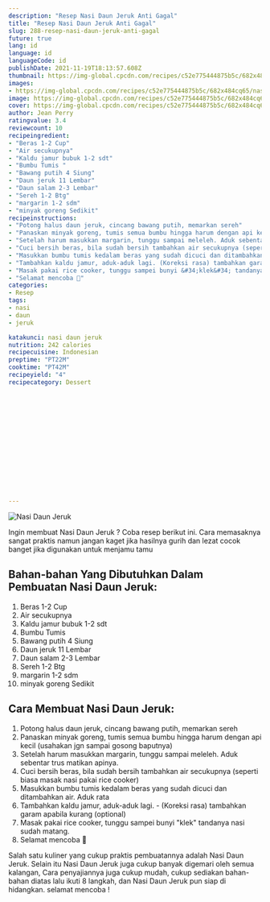 ```yaml
---
description: "Resep Nasi Daun Jeruk Anti Gagal"
title: "Resep Nasi Daun Jeruk Anti Gagal"
slug: 288-resep-nasi-daun-jeruk-anti-gagal
future: true
lang: id
language: id
languageCode: id
publishDate: 2021-11-19T18:13:57.608Z 
thumbnail: https://img-global.cpcdn.com/recipes/c52e775444875b5c/682x484cq65/nasi-daun-jeruk-foto-resep-utama.png
images:
- https://img-global.cpcdn.com/recipes/c52e775444875b5c/682x484cq65/nasi-daun-jeruk-foto-resep-utama.png
image: https://img-global.cpcdn.com/recipes/c52e775444875b5c/682x484cq65/nasi-daun-jeruk-foto-resep-utama.png
cover: https://img-global.cpcdn.com/recipes/c52e775444875b5c/682x484cq65/nasi-daun-jeruk-foto-resep-utama.png
author: Jean Perry
ratingvalue: 3.4
reviewcount: 10
recipeingredient:
- "Beras 1-2 Cup"
- "Air secukupnya"
- "Kaldu jamur bubuk 1-2 sdt"
- "Bumbu Tumis "
- "Bawang putih 4 Siung"
- "Daun jeruk 11 Lembar"
- "Daun salam 2-3 Lembar"
- "Sereh 1-2 Btg"
- "margarin 1-2 sdm"
- "minyak goreng Sedikit"
recipeinstructions:
- "Potong halus daun jeruk, cincang bawang putih, memarkan sereh"
- "Panaskan minyak goreng, tumis semua bumbu hingga harum dengan api kecil (usahakan jgn sampai gosong baputnya)"
- "Setelah harum masukkan margarin, tunggu sampai meleleh. Aduk sebentar trus matikan apinya."
- "Cuci bersih beras, bila sudah bersih tambahkan air secukupnya (seperti biasa masak nasi pakai rice cooker)"
- "Masukkan bumbu tumis kedalam beras yang sudah dicuci dan ditambahkan air. Aduk rata"
- "Tambahkan kaldu jamur, aduk-aduk lagi. (Koreksi rasa) tambahkan garam apabila kurang (optional)"
- "Masak pakai rice cooker, tunggu sampei bunyi &#34;klek&#34; tandanya nasi sudah matang."
- "Selamat mencoba 🙂"
categories:
- Resep
tags:
- nasi
- daun
- jeruk

katakunci: nasi daun jeruk 
nutrition: 242 calories
recipecuisine: Indonesian
preptime: "PT22M"
cooktime: "PT42M"
recipeyield: "4"
recipecategory: Dessert


     
    
    
    
    
    
    
    
    
    
    
      
    
---
```



![Nasi Daun Jeruk](https://img-global.cpcdn.com/recipes/c52e775444875b5c/682x484cq65/nasi-daun-jeruk-foto-resep-utama.png)

Ingin membuat Nasi Daun Jeruk ? Coba resep berikut ini. Cara memasaknya sangat praktis namun jangan kaget jika hasilnya gurih dan lezat cocok banget jika digunakan untuk menjamu tamu

<!--inarticleads1-->

## Bahan-bahan Yang Dibutuhkan Dalam Pembuatan Nasi Daun Jeruk:

1. Beras 1-2 Cup
1. Air secukupnya
1. Kaldu jamur bubuk 1-2 sdt
1. Bumbu Tumis 
1. Bawang putih 4 Siung
1. Daun jeruk 11 Lembar
1. Daun salam 2-3 Lembar
1. Sereh 1-2 Btg
1. margarin 1-2 sdm
1. minyak goreng Sedikit



<!--inarticleads2-->

## Cara Membuat Nasi Daun Jeruk:

1. Potong halus daun jeruk, cincang bawang putih, memarkan sereh
1. Panaskan minyak goreng, tumis semua bumbu hingga harum dengan api kecil (usahakan jgn sampai gosong baputnya)
1. Setelah harum masukkan margarin, tunggu sampai meleleh. Aduk sebentar trus matikan apinya.
1. Cuci bersih beras, bila sudah bersih tambahkan air secukupnya (seperti biasa masak nasi pakai rice cooker)
1. Masukkan bumbu tumis kedalam beras yang sudah dicuci dan ditambahkan air. Aduk rata
1. Tambahkan kaldu jamur, aduk-aduk lagi. - (Koreksi rasa) tambahkan garam apabila kurang (optional)
1. Masak pakai rice cooker, tunggu sampei bunyi &#34;klek&#34; tandanya nasi sudah matang.
1. Selamat mencoba 🙂




Salah satu kuliner yang cukup praktis pembuatannya adalah  Nasi Daun Jeruk. Selain itu  Nasi Daun Jeruk  juga cukup banyak digemari oleh semua kalangan, Cara penyajiannya juga cukup mudah, cukup sediakan bahan-bahan diatas lalu ikuti 8 langkah, dan  Nasi Daun Jeruk  pun siap di hidangkan. selamat mencoba !
